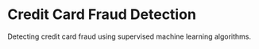 # Credit Card Fraud Detection
Detecting credit card fraud using supervised machine learning algorithms.
